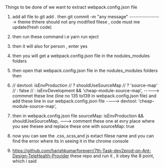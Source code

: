 Things to be done of we want to extract webpack.config.json file
1) add all file to git add . then git commit -m "any message" ----------------> theme thhere should not any modified filese , code must me update(fresh code)
2) then run these command i.e yarn run eject
3) then it will also for person , enter yes
4) then you will get a webpack.config.json file in the nodules_modules folders
5) then open that webpack.config.json file in the nodules_modules folders then 
6)  // devtool: isEnvProduction
    //   ? shouldUseSourceMap
    //     ? 'source-map'
    //     : false
    //   : isEnvDevelopment && 'cheap-module-source-map',  -----> commmet these line (line no 135 to139 in webpack.config.json file) and
 add these line in our   webpack.config.json file   ---->  devtool: 'cheap-module-source-map',
7) then in webpack.config.json file
            sourceMap: isEnvProduction && shouldUseSourceMap, ---> comment these one at evry place where you see thesee 
            and
            replace these one with sourceMap: true
            
8) now you can see the .css,.scss,and js extact filese name and you can find the error where its in seeing it in the chrome console
           
            
            
            
9) https://github.com/harishkumarforeverr/7th-Task-dev2prod-on-Ant-Design-TeleHealth-Provider these repo and run it , it obey the 8 point, which i said
